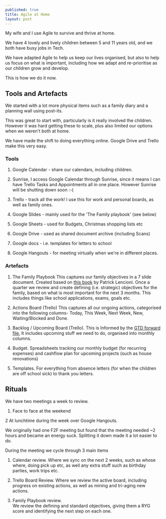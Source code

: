 ```yaml
---
published: true
title: Agile at Home
layout: post
---
```

My wife and I use Agile to survive and thrive at home.

We have 4 lovely and lively children between 5 and 11 years old, and we both have busy jobs in Tech.

We have adapted Agile to help us keep our lives organised, but also to help us focus on what is important, including how we adapt and re-prioritise as our children grow and develop.

This is how we do it now.

## Tools and Artefacts

We started with a lot more physical items such as a family diary and a planning wall using post-its.

This was great to start with, particularly is it really involved the children. However it was hard getting these to scale, plus also limited our options when we weren't both at home.

We have made the shift to doing everything online. Google Drive and Trello make this very easy.

### Tools

1. Google Calendar - share our calendars, including children.

2. Sunrise, I access Google Calendar through Sunrise, since it means I can have Trello Tasks and Appointments all in one place. However Sunrise will be shutting down soon :-(

3. Trello - track all the work! I use this for work and personal boards, as well as family ones.

4. Google Slides - mainly used for the 'The Family playbook' (see below)

5. Google Sheets - used for Budgets, Christmas shopping lists etc

6. Google Drive - used as shared document archive (including Scans)

7. Google docs - i.e. templates for letters to school

8. Google Hangouts - for meeting virtually when we're in different places.

### Artefacts

1. The Family Playbook
This captures our family objectives in a 7 slide document. Created based on [this book](http://www.tablegroup.com/books/frantic) by Patrick Lencioni. Once a quarter we review and create defining (i.e. strategic) objectives for the family, based on what is most important for the next 3 months. This includes things like school applications, exams, goals etc.

2. Actions Board (Trello)
This captures all our ongoing actions, categorised into the following columns-  Today, This Week, Next Week, New, Waiting/Blocked and Done.

3. Backlog / Upcoming Board (Trello). 
This is Informed by the [GTD forward file](http://wiki.43folders.com/index.php/Tickler_file), It includes upcoming stuff we need to do, organised into monthly columns.

4. Budget. 
Spreadsheets tracking our monthly budget (for recurring expenses) and cashflow plan for upcoming projects (such as house renovations)

5. Templates.
For everything from absence letters (for when the children are off school sick) to thank you letters.

## Rituals

We have two meetings a week to review.

1. Face to face at the weekend 

2 At lunchtime during the week over Google Hangouts.

We originally had one F2F meeting but found that the meeting needed ~2 hours and became an energy suck. Splitting it down made it a lot easier to do.

During the meeting we cycle through 3 main items

1. Calendar review.
Where we sync on the next 2 weeks, such as whose where, doing pick up etc, as well any extra stuff such as birthday parties, work trips etc.

2. Trello Board Review. 
Where we review the active board, including progress on existing actions, as well as mining and tri-aging new actions.

3. Family Playbook review.  
We review the defining and standard objectives, giving them a RYG score and identifying the next step on each one.